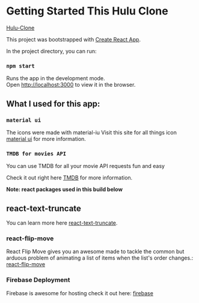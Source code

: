 # Getting Started This Hulu Clone

[Hulu-Clone](https://media.giphy.com/media/GqUB4IZ8iKt7vUuWUO/giphy.gif)

This project was bootstrapped with [Create React App](https://github.com/facebook/create-react-app).

In the project directory, you can run:

### `npm start`

Runs the app in the development mode.\
Open [http://localhost:3000](http://localhost:3000) to view it in the browser.

## What I used for this app:

### `material ui`

The icons were made with material-iu
Visit this site for all things icon [material ui](https://material-ui.com/) for more information.

### `TMDB for movies API`

You can use TMDB for all your movie API requests fun and easy

Check it out right here [TMDB](https://www.themoviedb.org/) for more information.


**Note: react packages used in this build below**

## react-text-truncate

You can learn more here [react-text-truncate](https://www.npmjs.com/package/react-text-truncate).


### react-flip-move

React Flip Move gives you an awesome made to tackle the common but arduous problem of animating a list of items when the list's order changes.: [react-flip-move](https://github.com/joshwcomeau/react-flip-move)

### Firebase Deployment

Firebase is awesome for hosting check it out here: [firebase](https://firebase.google.com/)


